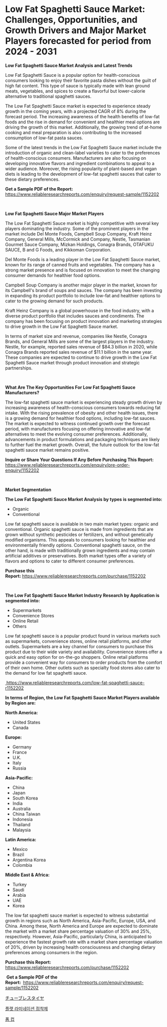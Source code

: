 <p><h1>Low Fat Spaghetti Sauce Market: Challenges, Opportunities, and Growth Drivers and Major Market Players forecasted for period from 2024 - 2031</h1></p><p><strong>Low Fat Spaghetti Sauce Market Analysis and Latest Trends</strong></p>
<p><p>Low Fat Spaghetti Sauce is a popular option for health-conscious consumers looking to enjoy their favorite pasta dishes without the guilt of high fat content. This type of sauce is typically made with lean ground meats, vegetables, and spices to create a flavorful but lower-calorie alternative to traditional spaghetti sauces.</p><p>The Low Fat Spaghetti Sauce market is expected to experience steady growth in the coming years, with a projected CAGR of 8% during the forecast period. The increasing awareness of the health benefits of low-fat foods and the rise in demand for convenient and healthier meal options are driving the growth of this market. Additionally, the growing trend of at-home cooking and meal preparation is also contributing to the increased consumption of low-fat pasta sauces.</p><p>Some of the latest trends in the Low Fat Spaghetti Sauce market include the introduction of organic and clean-label varieties to cater to the preferences of health-conscious consumers. Manufacturers are also focusing on developing innovative flavors and ingredient combinations to appeal to a wider audience. Moreover, the rising popularity of plant-based and vegan diets is leading to the development of low-fat spaghetti sauces that cater to these dietary preferences.</p></p>
<p><strong>Get a Sample PDF of the Report:&nbsp;</strong> <a href="https://www.reliableresearchreports.com/enquiry/request-sample/1152202">https://www.reliableresearchreports.com/enquiry/request-sample/1152202</a></p>
<p>&nbsp;</p>
<p><strong>Low Fat Spaghetti Sauce Major Market Players</strong></p>
<p><p>The Low Fat Spaghetti Sauce market is highly competitive with several key players dominating the industry. Some of the prominent players in the market include Del Monte Foods, Campbell Soup Company, Kraft Heinz Company, General Mills, McCormick and Company, Nestle, Tasmanian Gourmet Sauce Company, Mizkan Holdings, Conagra Brands, OTAFUKU SAUCE, B and G Foods, and Kikkoman Corporation.</p><p>Del Monte Foods is a leading player in the Low Fat Spaghetti Sauce market, known for its range of canned fruits and vegetables. The company has a strong market presence and is focused on innovation to meet the changing consumer demands for healthier food options.</p><p>Campbell Soup Company is another major player in the market, known for its Campbell's brand of soups and sauces. The company has been investing in expanding its product portfolio to include low-fat and healthier options to cater to the growing demand for such products.</p><p>Kraft Heinz Company is a global powerhouse in the food industry, with a diverse product portfolio that includes sauces and condiments. The company has been focusing on product innovation and marketing strategies to drive growth in the Low Fat Spaghetti Sauce market.</p><p>In terms of market size and revenue, companies like Nestle, Conagra Brands, and General Mills are some of the largest players in the industry. Nestle, for example, reported sales revenue of $84.3 billion in 2020, while Conagra Brands reported sales revenue of $11.1 billion in the same year. These companies are expected to continue to drive growth in the Low Fat Spaghetti Sauce market through product innovation and strategic partnerships.</p></p>
<p>&nbsp;</p>
<p><strong>What Are The Key Opportunities For Low Fat Spaghetti Sauce Manufacturers?</strong></p>
<p><p>The low-fat spaghetti sauce market is experiencing steady growth driven by increasing awareness of health-conscious consumers towards reducing fat intake. With the rising prevalence of obesity and other health issues, there is a growing demand for healthier food options, including low-fat sauces. The market is expected to witness continued growth over the forecast period, with manufacturers focusing on offering innovative and low-fat alternatives to meet the evolving consumer preferences. Additionally, advancements in product formulations and packaging techniques are likely to further fuel the market growth. Overall, the future outlook for the low-fat spaghetti sauce market remains positive.</p></p>
<p><strong>Inquire or Share Your Questions If Any Before Purchasing This Report:</strong> <a href="https://www.reliableresearchreports.com/enquiry/pre-order-enquiry/1152202">https://www.reliableresearchreports.com/enquiry/pre-order-enquiry/1152202</a></p>
<p>&nbsp;</p>
<p><strong>Market Segmentation</strong></p>
<p><strong>The Low Fat Spaghetti Sauce Market Analysis by types is segmented into:</strong></p>
<p><ul><li>Organic</li><li>Conventional</li></ul></p>
<p><p>Low fat spaghetti sauce is available in two main market types: organic and conventional. Organic spaghetti sauce is made from ingredients that are grown without synthetic pesticides or fertilizers, and without genetically modified organisms. This appeals to consumers looking for healthier and environmentally friendly options. Conventional spaghetti sauce, on the other hand, is made with traditionally grown ingredients and may contain artificial additives or preservatives. Both market types offer a variety of flavors and options to cater to different consumer preferences.</p></p>
<p><strong>Purchase this Report:&nbsp;</strong><a href="https://www.reliableresearchreports.com/purchase/1152202">https://www.reliableresearchreports.com/purchase/1152202</a></p>
<p>&nbsp;</p>
<p><strong>The Low Fat Spaghetti Sauce Market Industry Research by Application is segmented into:</strong></p>
<p><ul><li>Supermarkets</li><li>Convenience Stores</li><li>Online Retail</li><li>Others</li></ul></p>
<p><p>Low fat spaghetti sauce is a popular product found in various markets such as supermarkets, convenience stores, online retail platforms, and other outlets. Supermarkets are a key channel for consumers to purchase this product due to their wide variety and availability. Convenience stores offer a quick and easy option for on-the-go shoppers. Online retail platforms provide a convenient way for consumers to order products from the comfort of their own home. Other outlets such as specialty food stores also cater to the demand for low fat spaghetti sauce.</p></p>
<p><a href="https://www.reliableresearchreports.com/low-fat-spaghetti-sauce-r1152202">&nbsp;https://www.reliableresearchreports.com/low-fat-spaghetti-sauce-r1152202</a></p>
<p><strong>In terms of Region, the Low Fat Spaghetti Sauce Market Players available by Region are:</strong></p>
<p>
    <p> <strong> North America: </strong>
        <ul>
            <li>United States</li>
            <li>Canada</li>
        </ul>
        </p> 
    <p> <strong> Europe: </strong>
        <ul>
            <li>Germany</li>
            <li>France</li>
            <li>U.K.</li>
            <li>Italy</li>
            <li>Russia</li>
        </ul>
        </p> 
    <p> <strong> Asia-Pacific: </strong>
        <ul>
            <li>China</li>
            <li>Japan</li>
            <li>South Korea</li>
            <li>India</li>
            <li>Australia</li>
            <li>China Taiwan</li>
            <li>Indonesia</li>
            <li>Thailand</li>
            <li>Malaysia</li>
        </ul>
        </p> 
    <p> <strong> Latin America: </strong>
        <ul>
            <li>Mexico</li>
            <li>Brazil</li>
            <li>Argentina Korea</li>
            <li>Colombia</li>
        </ul>
        </p> 
    <p> <strong> Middle East & Africa: </strong>
        <ul>
            <li>Turkey</li>
            <li>Saudi</li>
            <li>Arabia</li>
            <li>UAE</li>
            <li>Korea</li>
        </ul>
    </p>
    </p>
<p><p>The low fat spaghetti sauce market is expected to witness substantial growth in regions such as North America, Asia-Pacific, Europe, USA, and China. Among these, North America and Europe are expected to dominate the market with a market share percentage valuation of 30% and 25%, respectively. However, Asia-Pacific, particularly China, is anticipated to experience the fastest growth rate with a market share percentage valuation of 20%, driven by increasing health consciousness and changing dietary preferences among consumers in the region.</p></p>
<p><strong>Purchase this Report: </strong><a href="https://www.reliableresearchreports.com/purchase/1152202">https://www.reliableresearchreports.com/purchase/1152202</a></p>
<p>&nbsp;<strong>Get a Sample PDF of the Report:&nbsp;&nbsp;</strong><a href="https://www.reliableresearchreports.com/enquiry/request-sample/1152202">https://www.reliableresearchreports.com/enquiry/request-sample/1152202</a></p>
<p><strong></strong></p>
<p><p><a href="https://github.com/oqoeusbvpadwjs08/Market-Research-Report-List-1/blob/main/483713617978.md">チューブレスタイヤ</a></p><p><a href="https://github.com/JackieFauhey9089475/Market-Research-Report-List-1/blob/main/285844516446.md">플랫 라미네이션 접착제</a></p><p><a href="https://medium.com/@raisin7568/%ED%8F%BC%EC%BB%B5-%EC%8B%9C%EC%9E%A5-%EC%A1%B0%EC%82%AC-%EB%B3%B4%EA%B3%A0%EC%84%9C-%EA%B7%B8-%EC%97%AD%EC%82%AC-%EB%B0%8F-2024%EB%85%84%EB%B6%80%ED%84%B0-2031%EB%85%84%EA%B9%8C%EC%A7%80%EC%9D%98-%EC%98%88%EC%B8%A1-c9a566809783">폼 컵</a></p></p>